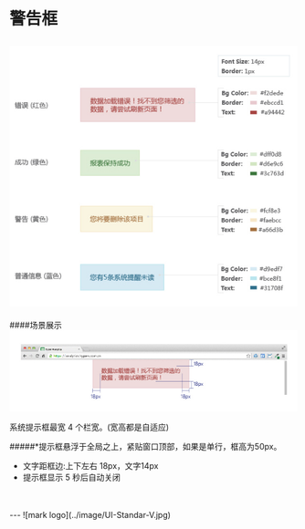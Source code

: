 # 警告框

![Alt text](../image/UI-Standar-LUXURY-19-1.jpg)
---
####场景展示
![Alt text](../image/UI-Standar-LUXURY-19-2.jpg)

系统提示框最宽 4 个栏宽。(宽高都是自适应)

#####*提示框悬浮于全局之上，紧贴窗口顶部，如果是单行，框高为50px。
* 文字距框边:上下左右 18px，文字14px
* 提示框显示 5 秒后自动关闭

<br>
<br>
---
![mark logo](../image/UI-Standar-V.jpg)

